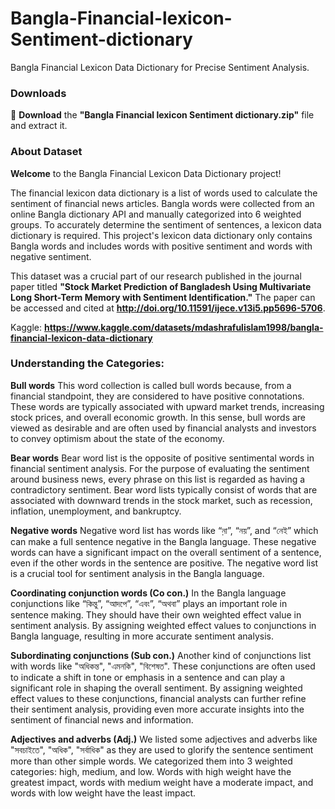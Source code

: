 # Bangla-Financial-lexicon-Sentiment-dictionary
Bangla Financial Lexicon Data Dictionary for Precise Sentiment Analysis.

### Downloads
🔴 **Download** the **"Bangla Financial lexicon Sentiment dictionary.zip"** file and extract it. 

### About Dataset
**Welcome** to the Bangla Financial Lexicon Data Dictionary project! 

The financial lexicon data dictionary is a list of words used to calculate the sentiment of financial news articles. Bangla words were collected from an online Bangla dictionary API and manually categorized into 6 weighted groups. To accurately determine the sentiment of sentences, a lexicon data dictionary is required. This project's lexicon data dictionary only contains Bangla words and includes words with positive sentiment and words with negative sentiment.

This dataset was a crucial part of our research published in the journal paper titled **"Stock Market Prediction of Bangladesh Using Multivariate Long Short-Term Memory with Sentiment Identification."** The paper can be accessed and cited at **http://doi.org/10.11591/ijece.v13i5.pp5696-5706**.

Kaggle: **https://www.kaggle.com/datasets/mdashrafulislam1998/bangla-financial-lexicon-data-dictionary** 

### Understanding the Categories:

**Bull words**
This word collection is called bull words because, from a financial standpoint, they are considered to have positive connotations. These words are typically associated with upward market trends, increasing stock prices, and overall economic growth. In this sense, bull words are viewed as desirable and are often used by financial analysts and investors to convey optimism about the state of the economy.

**Bear words**
Bear word list is the opposite of positive sentimental words in financial sentiment analysis. For the purpose of evaluating the sentiment around business news, every phrase on this list is regarded as having a contradictory sentiment. Bear word lists typically consist of words that are associated with downward trends in the stock market, such as recession, inflation, unemployment, and bankruptcy.

**Negative words**
Negative word list has words like “ন়া”, “নয়”, and “নেই” which can make a full sentence negative in the Bangla language. These negative words can have a significant impact on the overall sentiment of a sentence, even if the other words in the sentence are positive. The negative word list is a crucial tool for sentiment analysis in the Bangla language.

**Coordinating conjunction words (Co con.)**
In the Bangla language conjunctions like “কিন্তু”, “আদপে”, “এবং”, “অথবা” plays an important role in sentence making. They should have their own weighted effect value in sentiment analysis. By assigning weighted effect values to conjunctions in Bangla language, resulting in more accurate sentiment analysis.

**Subordinating conjunctions (Sub con.)**
Another kind of conjunctions list with words like "অধিকন্ত", "এমনকি", "বিশেষত". These conjunctions are often used to indicate a shift in tone or emphasis in a sentence and can play a significant role in shaping the overall sentiment. By assigning weighted effect values to these conjunctions, financial analysts can further refine their sentiment analysis, providing even more accurate insights into the sentiment of financial news and information.

**Adjectives and adverbs (Adj.)**
We listed some adjectives and adverbs like "সবচাইতে", "অধিক", "সর্বাধিক" as they are used to glorify the sentence sentiment more than other simple words. We categorized them into 3 weighted categories: high, medium, and low. Words with high weight have the greatest impact, words with medium weight have a moderate impact, and words with low weight have the least impact.
